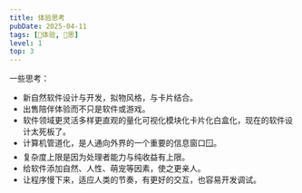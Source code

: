```yaml
---
title: 体验思考
pubDate: 2025-04-11
tags: [💓体验, 🤔思]
level: 1
top: 3
---
```


一些思考：

- 新自然软件设计与开发，拟物风格，与卡片结合。
- 出售陪伴体验而不只是软件或游戏。
- 软件领域更灵活多样更直观的量化可视化模块化卡片化白盒化，现在的软件设计太死板了。
- 计算机管道化，是人通向外界的一个重要的信息窗口🪟。
- 复杂度上限是因为处理者能力与纯收益有上限。
- 给软件添加自然、人性、萌宠等因素，使之更亲人。
- 让程序慢下来，适应人类的节奏，有更好的交互，也容易开发调试。
